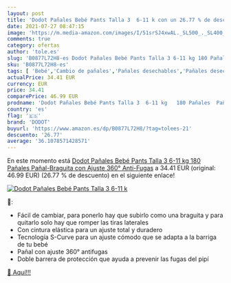 ```yaml
---
layout: post
title: 'Dodot Pañales Bebé Pants Talla 3  6-11 k con un 26.77 % de descuento'
date: 2021-07-27 08:47:15
image: 'https://m.media-amazon.com/images/I/51srSJ4xwAL._SL500_._SL400_.jpg'
comments: true
category: ofertas
author: 'tole.es'
slug: 'B0877L72H8-es Dodot Pañales Bebé Pants Talla 3 6-11 kg 180 Pañales...'
sku: 'B0877L72H8-es'
tags: [ 'Bebé','Cambio de pañales','Pañales desechables','Pañales desechables para bebés','Pañales para bebé','bebé','dodot','pañales', ]
actualPrice: 34.41 EUR
currency: EUR
price: 34.41
comparePrice: 46.99 EUR
prodname: 'Dodot Pañales Bebé Pants Talla 3  6-11 kg   180 Pañales  Pañal-Braguita con Ajuste 360° Anti-Fugas'
country: 'es'
flag: '🇪🇸'
brand: 'DODOT'
buyurl: 'https://www.amazon.es/dp/B0877L72H8/?tag=tolees-21'
descuento: '26.77'
average: '36.1078571428571'
---
```


En este momento está [Dodot Pañales Bebé Pants Talla 3  6-11 kg   180 Pañales  Pañal-Braguita con Ajuste 360° Anti-Fugas](https://www.amazon.es/dp/B0877L72H8/?tag=tolees-21) a 34.41 EUR (original: 46.99 EUR) (26.77 %  de descuento) en el siguiente enlace!

[![Dodot Pañales Bebé Pants Talla 3  6-11 k](https://m.media-amazon.com/images/I/51srSJ4xwAL._SL500_._SL400_.jpg)](https://www.amazon.es/dp/B0877L72H8/?tag=tolees-21)

🔎:

- Fácil de cambiar, para ponerlo hay que subirlo como una braguita y para quitarlo solo hay que romper las tiras laterales
- Con cintura elástica para un ajuste total y duradero
- Tecnología S-Curve para un ajuste cómodo que se adapta a la barriga de tu bebé
- Pañal con ajuste 360° antifugas
- Doble barrera de protección que ayuda a prevenir las fugas del pipí

[🛒 Aquí!!!](https://www.amazon.es/dp/B0877L72H8/?tag=tolees-21)
